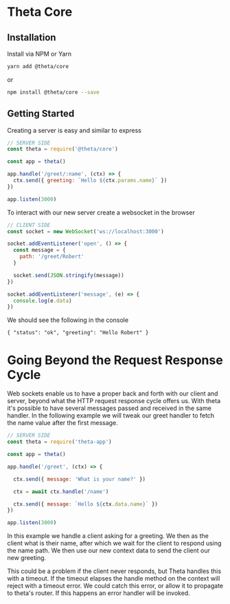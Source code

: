 
# Theta Core

## Installation

Install via NPM or Yarn

```sh
yarn add @theta/core
```
or 
```sh
npm install @theta/core --save
```

## Getting Started

Creating a server is easy and similar to express

```js
// SERVER SIDE
const theta = require('@theta/core')

const app = theta()

app.handle('/greet/:name', (ctx) => {
  ctx.send({ greeting: `Hello ${ctx.params.name}` })
})

app.listen(3000)
```

To interact with our new server create a websocket in the browser
```js
// CLIENT SIDE
const socket = new WebSocket('ws://localhost:3000')

socket.addEventListener('open', () => {
  const message = {
    path: '/greet/Robert'
  }

  socket.send(JSON.stringify(message))
})

socket.addEventListener('message', (e) => {
  console.log(e.data)
})
```

We should see the following in the console

```
{ "status": "ok", "greeting": "Hello Robert" }
```

# Going Beyond the Request Response Cycle

Web sockets enable us to have a proper back and forth with our client and server,
beyond what the HTTP request response cycle offers us. With theta it's possible
to have several messages passed and received in the same handler. In the
following example we will tweak our greet handler to fetch the name value
after the first message.

```js
// SERVER SIDE
const theta = require('theta-app')

const app = theta()

app.handle('/greet', (ctx) => {

  ctx.send({ message: 'What is your name?' })

  ctx = await ctx.handle('/name')

  ctx.send({ message: `Hello ${ctx.data.name}` })
})

app.listen(3000)
```

In this example we handle a client asking for a greeting. We then as the client
what is their name, after which we wait for the client to respond using the
name path. We then use our new context data to send the client our new greeting.

This could be a problem if the client never responds, but Theta handles this
with a timeout. If the timeout elapses the handle method on the context will
reject with a timeout error. We could catch this error, or allow it to propagate
to theta's router. If this happens an error handler will be invoked.
